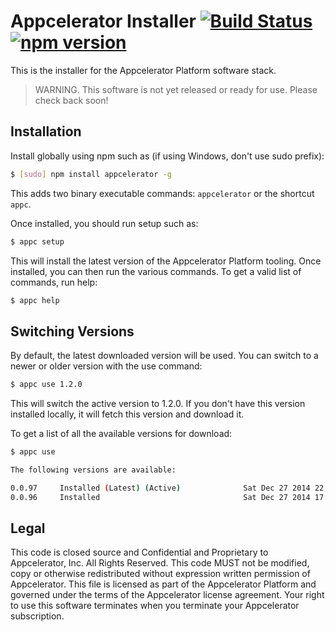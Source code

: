 # Appcelerator Installer [![Build Status](https://travis-ci.org/appcelerator/appc-install.svg?branch=master)](https://travis-ci.org/appcelerator/appc-install) [![npm version](https://badge.fury.io/js/appcelerator.svg)](http://badge.fury.io/js/appcelerator)

This is the installer for the Appcelerator Platform software stack.

> WARNING. This software is not yet released or ready for use. Please check back soon!

## Installation

Install globally using npm such as (if using Windows, don't use sudo prefix):

```bash
$ [sudo] npm install appcelerator -g
```

This adds two binary executable commands: `appcelerator` or the shortcut `appc`.

Once installed, you should run setup such as:

```bash
$ appc setup
```

This will install the latest version of the Appcelerator Platform tooling.  Once installed, you can then run the various commands.  To get a valid list of commands, run help:

```bash
$ appc help
```

## Switching Versions

By default, the latest downloaded version will be used.  You can switch to a newer or older version with the use command:

```bash
$ appc use 1.2.0
```

This will switch the active version to 1.2.0.  If you don't have this version installed locally, it will fetch this version and download it.

To get a list of all the available versions for download:

```bash
$ appc use

The following versions are available:

0.0.97     Installed (Latest) (Active)              Sat Dec 27 2014 22:37:03 GMT-0800 (PST)
0.0.96     Installed                                Sat Dec 27 2014 17:32:16 GMT-0800 (PST)
```

## Legal

This code is closed source and Confidential and Proprietary to Appcelerator, Inc. All Rights Reserved.  This code MUST not be modified, copy or otherwise redistributed without expression written permission of Appcelerator. This file is licensed as part of the Appcelerator Platform and governed under the terms of the Appcelerator license agreement.  Your right to use this software terminates when you terminate your Appcelerator subscription.